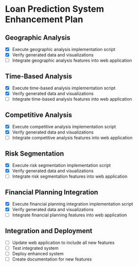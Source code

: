 # Loan Prediction System Enhancement Plan

## Geographic Analysis
- [x] Execute geographic analysis implementation script
- [x] Verify generated data and visualizations
- [ ] Integrate geographic analysis features into web application

## Time-Based Analysis
- [x] Execute time-based analysis implementation script
- [x] Verify generated data and visualizations
- [ ] Integrate time-based analysis features into web application

## Competitive Analysis
- [x] Execute competitive analysis implementation script
- [x] Verify generated data and visualizations
- [ ] Integrate competitive analysis features into web application

## Risk Segmentation
- [x] Execute risk segmentation implementation script
- [x] Verify generated data and visualizations
- [ ] Integrate risk segmentation features into web application

## Financial Planning Integration
- [x] Execute financial planning integration implementation script
- [x] Verify generated data and visualizations
- [ ] Integrate financial planning features into web application

## Integration and Deployment
- [ ] Update web application to include all new features
- [ ] Test integrated system
- [ ] Deploy enhanced system
- [ ] Create documentation for new features
